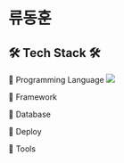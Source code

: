 # 류동훈 

## 🛠 Tech Stack 🛠
📌 Programming Language
<img src="https://img.shields.io/badge/Java-F7DF1E?style=for-the-badge&logo=java&logoColor=white">

📌 Framework

📌 Database
 
📌 Deploy
 

📌 Tools
     
